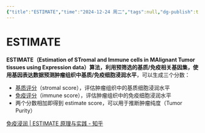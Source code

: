 ```yaml
---
{"title":"ESTIMATE","time":"2024-12-24 周二","tags":null,"dg-publish":true,"permalink":"/400 科研/生信/ESTIMATE/","dgPassFrontmatter":true,"created":"2024-12-24T21:06:32.149+08:00","updated":"2024-12-24T21:06:53.678+08:00"}
---
```


# ESTIMATE
**ESTIMATE（Estimation of STromal and Immune cells in MAlignant Tumor tissues using Expression data）**算法，利用预筛选的基质/免疫相关基因集，使用基因表达数据预测肿瘤组织中**基质/免疫细胞浸润水平**，可以生成三个分数：

- [基质评分](https://zhida.zhihu.com/search?content_id=235274342&content_type=Article&match_order=1&q=%E5%9F%BA%E8%B4%A8%E8%AF%84%E5%88%86&zhida_source=entity)（stromal score），评估肿瘤组织中的基质细胞浸润水平
- [免疫评分](https://zhida.zhihu.com/search?content_id=235274342&content_type=Article&match_order=1&q=%E5%85%8D%E7%96%AB%E8%AF%84%E5%88%86&zhida_source=entity)（immune score），评估肿瘤组织中的免疫细胞浸润水平
- 两个分数相加即得到 estimate score，可以用于推断肿瘤纯度（Tumor Purity）

[免疫浸润 | ESTIMATE 原理与实践 - 知乎](https://zhuanlan.zhihu.com/p/662155854)















































































































































































































































































































































































































































